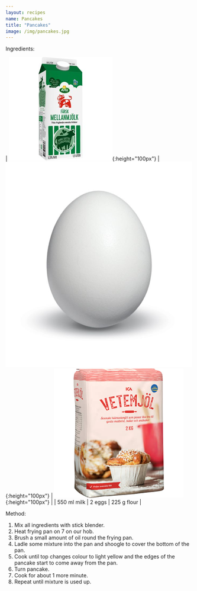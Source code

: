 ```yaml
---
layout: recipes
name: Pancakes
title: "Pancakes"
image: /img/pancakes.jpg
---
```


Ingredients:

| ![Milk](/img/milk.jpg){:height="100px"} | ![Egg](/img/egg.jpg){:height="100px"} | ![Flour](/img/flour.jpg){:height="100px"} |
| 550 ml milk | 2 eggs | 225 g flour |

Method:
1. Mix all ingredients with stick blender.
2. Heat frying pan on 7 on our hob.
3. Brush a small amount of oil round the frying pan.
4. Ladle some mixture into the pan and shoogle to cover the bottom of the pan.
5. Cook until top changes colour to light yellow and the edges of the pancake start to come away from the pan.
6. Turn pancake.
7. Cook for about 1 more minute.
8. Repeat until mixture is used up.